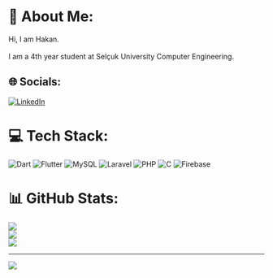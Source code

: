 # 💫 About Me:
Hi, I am Hakan.<br><br>I am a 4th year student at Selçuk University Computer Engineering.


## 🌐 Socials:
  [![LinkedIn](https://img.shields.io/badge/LinkedIn-%230077B5.svg?logo=linkedin&logoColor=white)](https://www.linkedin.com/in/hakan-%C3%A7etinkaya-29567b1b7/ ) 

# 💻 Tech Stack:
![Dart](https://img.shields.io/badge/dart-%23E34F26.svg?style=for-the-badge&logo=dart&logoColor=white) ![Flutter](https://img.shields.io/badge/flutter-%231572B6.svg?style=for-the-badge&logo=flutter&logoColor=white) ![MySQL](https://img.shields.io/badge/mysql-%23E34F26.svg?style=for-the-badge&logo=mysql&logoColor=white) ![Laravel](https://img.shields.io/badge/laravel-%23E34F26.svg?style=for-the-badge&logo=laravel&logoColor=white) ![PHP](https://img.shields.io/badge/php-%23E34F26.svg?style=for-the-badge&logo=php&logoColor=white)  ![C](https://img.shields.io/badge/c-%23E34F26.svg?style=for-the-badge&logo=c&logoColor=white)  ![Firebase](https://img.shields.io/badge/firebase-%23039BE5.svg?style=for-the-badge&logo=firebase)
# 📊 GitHub Stats:
![](https://github-readme-stats.vercel.app/api?username=Hakancet&theme=dark&hide_border=false&include_all_commits=false&count_private=false)<br/>
![](https://github-readme-streak-stats.herokuapp.com/?user=Hakancet&theme=dark&hide_border=false)<br/>
![](https://github-readme-stats.vercel.app/api/top-langs/?username=Hakancet&theme=dark&hide_border=false&include_all_commits=false&count_private=false&layout=compact)

---
[![](https://visitcount.itsvg.in/api?id=Hakancet&icon=1&color=12)](https://visitcount.itsvg.in)

<!-- Proudly created with GPRM ( https://gprm.itsvg.in ) -->

